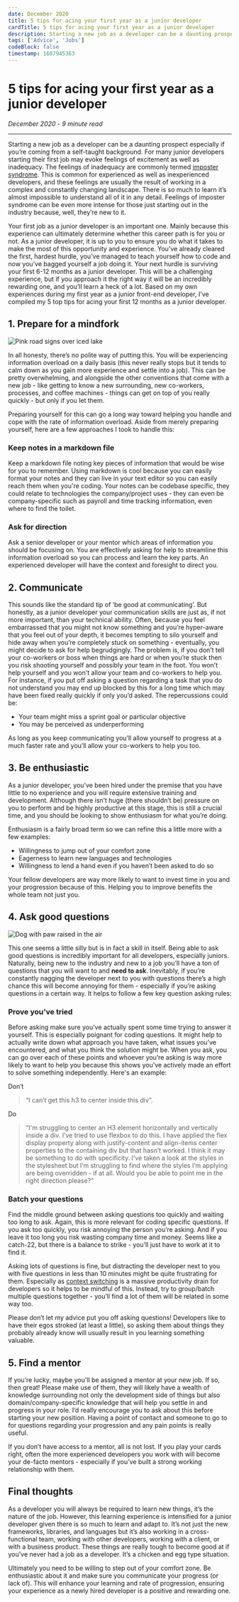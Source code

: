 ```yaml
---
date: December 2020
title: 5 tips for acing your first year as a junior developer
cardTitle: 5 tips for acing your first year as a junior developer
description: Starting a new job as a developer can be a daunting prospect especially if you’re coming from a self-taught background. For many junior developers starting their first job may evoke feelings of excitement as well as inadequacy. Based on my own experiences during my first year as a junior front-end developer, I have reflected on what I felt I did well and also what I didn’t do too well. I’ve compiled my 5 top tips for acing your first 12 months as a junior developer.
tags: ['Advice', 'Jobs']
codeBlock: false
timestamp: 1607945363
---
```



# 5 tips for acing your first year as a junior developer
*December 2020* *-* *9 minute read*

***

Starting a new job as a developer can be a daunting prospect especially if you’re coming from a self-taught background. For many junior developers starting their first job may evoke feelings of excitement as well as inadequacy. The feelings of inadequacy are commonly termed [imposter syndrome](https://en.wikipedia.org/wiki/Impostor_syndrome). This is common for experienced as well as inexperienced developers, and these feelings are usually the result of working in a complex and constantly changing landscape. There is so much to learn it’s almost impossible to understand all of it in any detail. Feelings of imposter syndrome can be even more intense for those just starting out in the industry because, well, they’re new to it.

Your first job as a junior developer is an important one. Mainly because this experience can ultimately determine whether this career path is for you or not. As a junior developer, it is up to you to ensure you do what it takes to make the most of this opportunity and experience. You’ve already cleared the first, hardest hurdle, you’ve managed to teach yourself how to code and now you’ve bagged yourself a job doing it. Your next hurdle is surviving your first 6-12 months as a junior developer. This will be a challenging experience, but if you approach it the right way it will be an incredibly rewarding one, and you’ll learn a heck of a lot. Based on my own experiences during my first year as a junior front-end developer, I’ve compiled my 5 top tips for acing your first 12 months as a junior developer.

## 1. Prepare for a mindfork

![Pink road signs over iced lake](/images/blog/confusion.jpg)

In all honesty, there’s no polite way of putting this. You will be experiencing information overload on a daily basis (this never really stops but it tends to calm down as you gain more experience and settle into a job). This can be pretty overwhelming, and alongside the other conventions that come with a new job - like getting to know a new surrounding, new co-workers, processes, and coffee machines - things can get on top of you really quickly - but only if you let them. 

Preparing yourself for this can go a long way toward helping you handle and cope with the rate of information overload. Aside from merely preparing yourself, here are a few approaches I took to handle this:

### Keep notes in a markdown file

Keep a markdown file noting key pieces of information that would be wise for you to remember. Using markdown is cool because you can easily format your notes and they can live in your text editor so you can easily reach them when you're coding. Your notes can be codebase specific, they could relate to technologies the company/project uses - they can even be company-specific such as payroll and time tracking information, even where to find the toilet.

### Ask for direction

Ask a senior developer or your mentor which areas of information you should be focusing on. You are effectively asking for help to streamline this information overload so you can process and learn the key parts. An experienced developer will have the context and foresight to direct you.

## 2. Communicate

This sounds like the standard tip of ‘be good at communicating’. But honestly, as a junior developer your communication skills are just as, if not more important, than your technical ability. Often, because you feel embarrassed that you might not know something and you’re hyper-aware that you feel out of your depth, it becomes tempting to silo yourself and hide away when you’re completely stuck on something - eventually, you might decide to ask for help begrudgingly. The problem is, if you don’t tell your co-workers or boss when things are hard or when you’re stuck then you risk shooting yourself and possibly your team in the foot. You won't help yourself and you won't allow your team and co-workers to help you. For instance, if you put off asking a question regarding a task that you do not understand you may end up blocked by this for a long time which may have been fixed really quickly if only you’d asked. The repercussions could be:

* Your team might miss a sprint goal or particular objective
* You may be perceived as underperforming

As long as you keep communicating you’ll allow yourself to progress at a much faster rate and you’ll allow your co-workers to help you too.

## 3. Be enthusiastic 

As a junior developer, you’ve been hired under the premise that you have little to no experience and you will require extensive training and development. Although there isn’t huge (there shouldn’t be) pressure on you to perform and be highly productive at this stage, this is still a crucial time, and you should be looking to show enthusiasm for what you’re doing. 

Enthusiasm is a fairly broad term so we can refine this a little more with a few examples:

* Willingness to jump out of your comfort zone
* Eagerness to learn new languages and technologies
* Willingness to lend a hand even if you haven’t been asked to do so

Your fellow developers are way more likely to want to invest time in you and your progression because of this. Helping you to improve benefits the whole team not just you.

## 4. Ask good questions

![Dog with paw raised in the air](/images/blog/dog-question.jpg)

This one seems a little silly but is in fact a skill in itself. Being able to ask good questions is incredibly important for all developers, especially juniors. Naturally, being new to the industry and new to a job you’ll have a ton of questions that you will want to and **need to ask**. Inevitably, if you’re constantly nagging the developer next to you with questions there’s a high chance this will become annoying for them - especially if you’re asking questions in a certain way. It helps to follow a few key question asking rules:

### Prove you've tried

Before asking make sure you’ve actually spent some time trying to answer it yourself. This is especially poignant for coding questions. It might help to actually write down what approach you have taken, what issues you’ve encountered, and what you think the solution might be. When you ask, you can go over each of these points and whoever you’re asking is way more likely to want to help you because this shows you’ve actively made an effort to solve something independently. Here's an example:

Don’t
>“I can’t get this h3 to center inside this div”.

Do
>“I'm struggling to center an H3 element horizontally and vertically inside a div. I’ve tried to use flexbox to do this. I have applied the flex display property along with justify-content and align-items center properties to the containing div but that hasn’t worked. I think it may be something to do with specificity. I’ve taken a look at the styles in the stylesheet but I’m struggling to find where the styles I’m applying are being overridden - if at all. Would you be able to point me in the right direction please?”

### Batch your questions

Find the middle ground between asking questions too quickly and waiting too long to ask. Again, this is more relevant for coding specific questions. If you ask too quickly, you risk annoying the person you’re asking. And if you leave it too long you risk wasting company time and money. Seems like a catch-22, but there is a balance to strike - you’ll just have to work at it to find it.

Asking lots of questions is fine, but distracting the developer next to you with five questions in less than 10 minutes might be quite frustrating for them. Especially as [context switching](https://blog.trello.com/why-context-switching-ruins-productivity) is a massive productivity drain for developers so it helps to be mindful of this. Instead, try to group/batch multiple questions together - you’ll find a lot of them will be related in some way too.

Please don’t let my advice put you off asking questions! Developers like to have their egos stroked (at least a little), so asking them about things they probably already know will usually result in you learning something valuable.

## 5. Find a mentor

If you’re lucky, maybe you'll be assigned a mentor at your new job. If so, then great! Please make use of them, they will likely have a wealth of knowledge surrounding not only the development side of things but also domain/company-specific knowledge that will help you settle in and progress in your role. I’d really encourage you to ask about this before starting your new position. Having a point of contact and someone to go to for questions regarding your progression and any pain points is really useful.

If you don’t have access to a mentor, all is not lost. If you play your cards right, often the more experienced developers you work with will become your de-facto mentors - especially if you’ve built a strong working relationship with them.

## Final thoughts

As a developer you will always be required to learn new things, it’s the nature of the job. However, this learning experience is intensified for a junior developer given there is so much to learn and adapt to. It’s not just the new frameworks, libraries, and languages but it’s also working in a cross-functional team, working with other developers, working with a client, or with a business product. These things are really tough to become good at if you’ve never had a job as a developer. It’s a chicken and egg type situation.

Ultimately you need to be willing to step out of your comfort zone. Be enthusiastic about it and make sure you communicate your progress (or lack of). This will enhance your learning and rate of progression, ensuring your experience as a newly hired developer is a positive and rewarding one.
